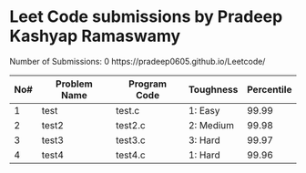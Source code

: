 <h1> Leet Code submissions by Pradeep Kashyap Ramaswamy </h1>
Number of Submissions: 0
https://pradeep0605.github.io/Leetcode/

<table id="myTable" class="tablesorter" style="width:100%">
<thead> 
	<tr> 
		<th> No# </th>
		<th> Problem Name </th>
		<th> Program Code</th>
		<th> Toughness </th>
		<th> Percentile </th>
	</tr>
</thead>
<tbody> 
	<tr>
		<td> 1 </td>
		<td> test </td>
		<td> test.c </td>
		<td> 1: Easy </td>
		<td> 99.99 </td>
	<tr>
		<td> 2 </td>
		<td> test2 </td>
		<td> test2.c </td>
		<td> 2: Medium </td>
		<td> 99.98 </td>
	</tr>
	<tr>
		<td> 3 </td>
		<td> test3 </td>
		<td> test3.c </td>
		<td> 3: Hard </td>
		<td> 99.97 </td>
	</tr>
	<tr>
		<td> 4 </td>
		<td> test4 </td>
		<td> test4.c </td>
		<td> 1: Hard </td>
		<td> 99.96 </td>
	</tr>	
</tbody> 
</table>
